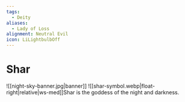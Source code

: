 ```yaml
---
tags:
  - Deity
aliases:
  - Lady of Loss
alignment: Neutral Evil
icon: LiLightbulbOff
---
```


# Shar

![[night-sky-banner.jpg|banner]]
![[shar-symbol.webp|float-right|relative|ws-med]]Shar is the goddess of the night and darkness.
